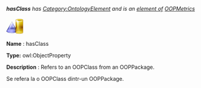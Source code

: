 ___hasClass__ 
 has
 [Category:OntologyElement](../../Category/OntologyElement "Category:OntologyElement") 
 and is an
 [element of](../../Property/ElementOf "Property:ElementOf") 
[OOPMetrics](../../Submissions/OOPMetrics "Submissions:OOPMetrics")_




  





[![ObjectProperty](../images/thumb/c/c3/ObjectProperty.gif/45px-ObjectProperty.gif)](../../Image/ObjectProperty.gif "ObjectProperty")


__Name__ 
 : hasClass
 



__Type:__ 
 owl:ObjectProperty
 



__Description__ 
 : Refers to an OOPClass from an OOPPackage.
 



  





 Se refera la o OOPClass dintr-un OOPPackage.
